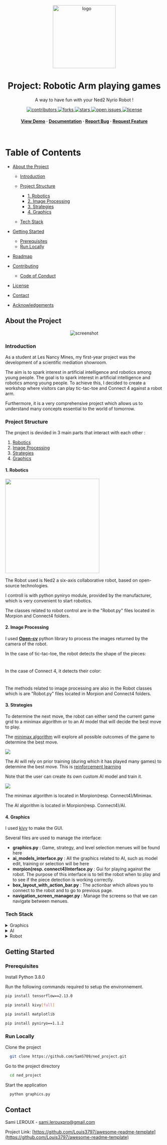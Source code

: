 

<!--
Hey, thanks for using the awesome-readme-template template.  
If you have any enhancements, then fork this project and create a pull request 
or just open an issue with the label "enhancement".

Don't forget to give this project a star for additional support ;)
Maybe you can mention me or this repo in the acknowledgements too
-->

<!--
This README is a slimmed down version of the original one.
Removed sections:
- Screenshots
- Running Test
- Deployment
- FAQ
- Acknowledgements
-->

<div align="center">

  <img src="images/readme/robot_arm.gif" alt="logo" width="200" height="auto" />
  <h1>Project: Robotic Arm playing games </h1>
  
  <p>
    A way to have fun with your Ned2 Nyrio Robot !
  </p>

  
<!-- Badges -->
<p>
  <a href="https://github.com/SamS709/ned_project/graphs/contributors">
    <img src="https://img.shields.io/github/contributors/SamS709/ned_project" alt="contributors" />
  </a>

  <a href="https://github.com/SamS709/ned_project/network/members">
    <img src="https://img.shields.io/github/forks/SamS709/ned_project" alt="forks" />
  </a>
  <a href="https://github.com/SamS709/ned_project/stargazers">
    <img src="https://img.shields.io/github/stars/SamS709/ned_project" alt="stars" />
  </a>
  <a href="https://github.com/SamS709/ned_project/issues/">
    <img src="https://img.shields.io/github/issues/SamS709/ned_project" alt="open issues" />
  </a>
  <a href="https://github.com/SamS709/ned_project/blob/master/LICENSE">
    <img src="https://img.shields.io/github/license/SamS709/ned_project.svg" alt="license" />
  </a>
</p>
   
<h4>
    <a href="https://github.com/SamS709/ned_project/">View Demo</a>
  <span> · </span>
    <a href="https://github.com/SamS709/ned_project">Documentation</a>
  <span> · </span>
    <a href="https://github.com/SamS709/ned_project/issues/">Report Bug</a>
  <span> · </span>
    <a href="https://github.com/SamS709/ned_project/issues/">Request Feature</a>
  </h4>
</div>

<br />

<!-- Table of Contents -->
# Table of Contents

- [About the Project](#about-the-project)
  * [Introduction](#introduction)
  * [Project Structure](#project-structure)
    * [1. Robotics](#1-robotics)
    * [2. Image Processing](#2-image-processing)
    * [3. Strategies](#3-strategies)
    * [4. Graphics](#4-graphics)

  * [Tech Stack](#tech-stack)



- [Getting Started](#getting-started)
  * [Prerequisites](#prerequisites)
  * [Run Locally](#run-locally)
- [Roadmap](#roadmap)
- [Contributing](#contributing)
  * [Code of Conduct](#code-of-conduct)
- [License](#license)
- [Contact](#contact)
- [Acknowledgements](#acknowledgements)
  

<!-- About the Project -->
## About the Project

<div align="center"> 
  <img src="images/readme/photo_pres.jpg" alt="screenshot" />
</div>


<!-- Introduction -->
### Introduction

<div>
<p>As a student at Les Nancy Mines, my first-year project was the development of a scientific mediation showroom.</p>

<p>The aim is to spark interest in artificial intelligence and robotics among young people. The goal is to spark interest in artificial intelligence and robotics among young people. To achieve this, I decided to create a workshop where visitors can play tic-tac-toe and Connect 4 against a robot arm.</p>

<p>Furthermore, it is a very comprehensive project which allows us to understand many concepts essential to the world of tomorrow.</p>
</div>

### Project Structure

<div>
<p>The project is devided in 3 main parts that interact with each other :</p>

1. [Robotics](#1-robotics)
2. [Image Processing](#2-image-processing)
3. [Strategies](#3-strategies)
4. [Graphics](#4-graphics)
</div>

#### 1. Robotics

<div>
<img src="images/readme/ned2.gif" height="300"></img>
<p></p>
<p>The Robot used is Ned2 a six-axis collaborative robot, based on open-source technologies.</p>
<p>I controll is with python pyniryo module, provided by the manufacturer, which is very convenient to start robotics.</p>
<p>The classes related to robot control are in the "Robot.py" files located in Morpion and Connect4 folders.</p>
</div>

#### 2. Image Processing

<div>
<p></p>
<p>I used <a href="https://opencv.org/"><b>Open-cv</b></a> python library to process the images returned by the camera of the robot.</p>
<p>In the case of tic-tac-toe, the robot detects the shape of the pieces:</p>
<img src = "images/readme/morpionDetection.png" height = "10"/>
<p>In the case of Connect 4, it detects their color:</p>
<img src = "images/readme/connect4Detection.png" height = "10"/>
<p>The methods related to image processing are also in the Robot classes which is are "Robot.py" files located in Morpion and Connect4 folders.</p>
</div>

#### 3. Strategies

<div>
<p>To determine the next move, the robot can either send the current game grid to a minimax algorithm or to an AI model that will decide the best move to play.</p>
<p>The <a href = "https://en.wikipedia.org/wiki/Minimax">minimax algorithm</a> will explore all possible outcomes of the game to determine the best move.</p>
<img src = "images/readme/minimaxAlgorithm.png"/>
<p>The AI ​​will rely on prior training (during which it has played many games) to determine the best move. This is <a href = "https://en.wikipedia.org/wiki/Reinforcement_learning">reinforcement learning</a></p>
<p>Note that the user can create its own custom AI model and train it.</p>

<img src = "images/readme/trainingMenu.png"/>
<p>The minimax algorithm is located in Morpion(resp. Connect4)/Minimax.</p>
<p>The AI algorithm is located in Morpion(resp. Connect4)/AI.</p>
</div>

#### 4. Graphics

<p>I used <a href = "https://kivy.org">kivy</a> to make the GUI.</p>
<p>Several files are used to manage the interface:</p>
<ul>
<li><b>graphics.py</b> : Game, strategy, and level selection menues will be found here</li>
<li><b>ai_models_interface.py</b> : All the graphics related to AI, such as model edit, training or selection will be here</li>
<li><b>morpion(resp. connect4)Interface.py</b> : Gui for playing against the robot. The purpose of this interface is to tell the robot when to play and to see if the piece detection is working correctly. </li>
<li><b>box_layout_with_action_bar.py</b> : The actionbar which allows you to connect to the robot and to go to previous page. </li>
<li><b>navigation_screen_manager.py</b> : Manage the screens so that we can navigate between menues. </li>
</ul>

<!-- TechStack -->
### Tech Stack

<details>
  <summary>Graphics</summary>
  <ul>
    <li><a href="https://kivy.org">Kivy</a></li>
  </ul>
</details>

<details>
  <summary>AI</summary>
  <ul>
    <li><a href="https://www.tensorflow.org/">Tensorflow</a></li>
  </ul>
</details>

<details>
<summary>Robot</summary>
  <ul>
    <li><a href="https://docs.niryo.com/robots/ned2/">Ned2</a></li>
  </ul>
</details>

<!-- Getting Started -->
## Getting Started

<!-- Prerequisites -->
### Prerequisites

Install Python 3.8.0

Run the following commands required to setup the environnement.

```bash
pip install tensorflow==2.13.0
```
```bash
pip install kivy[full]
```
```bash
pip install matplotlib
```
```bash
pip install pyniryo==1.1.2
```

<!-- Run Locally -->
### Run Locally

Clone the project

```bash
  git clone https://github.com/SamS709/ned_project.git
```

Go to the project directory

```bash
  cd ned_project
```


Start the application

```bash
  python graphics.py
```

<!-- Contact -->
## Contact

Sami LEROUX - sami.lerouxpro@gmail.com

Project Link: [https://github.com/Louis3797/awesome-readme-template](https://github.com/Louis3797/awesome-readme-template)

